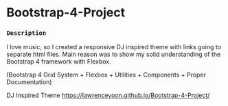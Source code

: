 # Bootstrap-4-Project

### `Description`

I love music, so I created a responsive DJ inspired theme with links going to separate html files. Main reason was to show my solid understanding of the Bootstrap 4 framework with Flexbox.

(Bootstrap 4 Grid System + Flexbox + Utilities + Components + Proper Documentation)

DJ Inspired Theme
https://lawrenceyoon.github.io/Bootstrap-4-Project/
